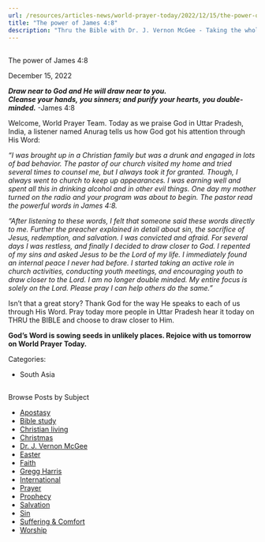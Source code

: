 ```yaml
---
url: /resources/articles-news/world-prayer-today/2022/12/15/the-power-of-james-4-8
title: "The power of James 4:8"
description: "Thru the Bible with Dr. J. Vernon McGee - Taking the whole Word to the whole world"
---
```







## 
 The power of James 4:8


December 15, 2022
![]()




***Draw near to God and He will draw near to you. Cleanse your hands, you sinners; and purify your hearts, you double-minded.*** -James 4:8

Welcome, World Prayer Team. Today as we praise God in Uttar Pradesh, India, a listener named Anurag tells us how God got his attention through His Word:

*“I was brought up in a Christian family but was a drunk and engaged in lots of bad behavior. The pastor of our church visited my home and tried several times to counsel me, but I always took it for granted. Though, I always went to church to keep up appearances. I was earning well and spent all this in drinking alcohol and in other evil things. One day my mother turned on the radio and your program was about to begin. The pastor read the powerful words in James 4:8.* 

*“After listening to these words, I felt that someone said these words directly to me. Further the preacher explained in detail about sin, the sacrifice of Jesus, redemption, and salvation. I was convicted and afraid. For several days I was restless, and finally I decided to draw closer to God. I repented of my sins and asked Jesus to be the Lord of my life. I immediately found an internal peace I never had before. I started taking an active role in church activities, conducting youth meetings, and encouraging youth to draw closer to the Lord. I am no longer double minded. My entire focus is solely on the Lord. Please pray I can help others do the same.”*

Isn’t that a great story? Thank God for the way He speaks to each of us through His Word. Pray today more people in Uttar Pradesh hear it today on THRU the BIBLE and choose to draw closer to Him.

**God’s Word is sowing seeds in unlikely places. Rejoice with us tomorrow on World Prayer Today.**



Categories: 


* South Asia









## 
 Browse Posts by Subject


* [Apostasy](/resources/articles-news/-in-tags/tags/Apostasy)
* [Bible study](/resources/articles-news/-in-tags/tags/Bible-study)
* [Christian living](/resources/articles-news/-in-tags/tags/Christian-living)
* [Christmas](/resources/articles-news/-in-tags/tags/Christmas)
* [Dr. J. Vernon McGee](/resources/articles-news/-in-tags/tags/Dr-J-Vernon-McGee)
* [Easter](/resources/articles-news/-in-tags/tags/easter)
* [Faith](/resources/articles-news/-in-tags/tags/Faith)
* [Gregg Harris](/resources/articles-news/-in-tags/tags/Gregg-Harris)
* [International](/resources/articles-news/-in-tags/tags/International)
* [Prayer](/resources/articles-news/-in-tags/tags/prayer)
* [Prophecy](/resources/articles-news/-in-tags/tags/Prophecy)
* [Salvation](/resources/articles-news/-in-tags/tags/Salvation)
* [Sin](/resources/articles-news/-in-tags/tags/sin)
* [Suffering & Comfort](/resources/articles-news/-in-tags/tags/Suffering-Comfort)
* [Worship](/resources/articles-news/-in-tags/tags/worship)






